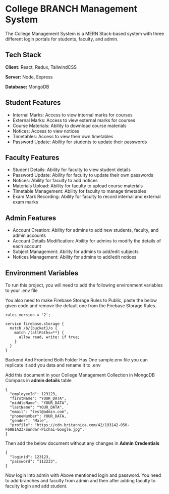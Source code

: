 
# College BRANCH Management System

The College Management System is a MERN Stack-based system with three different login portals for students, faculty, and admin.

## Tech Stack

**Client:** React, Redux, TailwindCSS

**Server:** Node, Express

**Database:** MongoDB

## Student Features

- Internal Marks: Access to view internal marks for courses
- External Marks: Access to view external marks for courses
- Course Materials: Ability to download course materials
- Notices: Access to view notices
- Timetables: Access to view their own timetables
- Password Update: Ability for students to update their passwords

## Faculty Features

- Student Details: Ability for faculty to view student details
- Password Update: Ability for faculty to update their own passwords
- Notices: Ability for faculty to add notices
- Materials Upload: Ability for faculty to upload course materials
- Timetable Management: Ability for faculty to manage timetables
- Exam Mark Recording: Ability for faculty to record internal and external exam marks

## Admin Features

- Account Creation: Ability for admins to add new students, faculty, and admin accounts
- Account Details Modification: Ability for admins to modify the details of each account
- Subject Management: Ability for admins to add/edit subjects
- Notices Management: Ability for admins to add/edit notices
## Environment Variables

To run this project, you will need to add the following environment variables to your .env file

You also need to make Firebase Storage Rules to Public, paste the below given code and remove the default one from the Firebase Storage Rules.

```
rules_version = '2';

service firebase.storage { 
  match /b/(bucket}/o { 
    match /(allPaths=**} {
      allow read, write: if true;
    }
  }
}
```

Backend And Frontend Both Folder Has One sample.env file you can replicate it add you data and rename it to .env

Add this document in your College Management Collection in MongoDB Compass in **admin details** table

```
{
  "employeeId": 123123,
  "firstName": "YOUR_DATA",
  "middleName": "YOUR_DATA",
  "lastName": "YOUR_DATA",
  "email": "test@admin.com",
  "phoneNumber": YOUR_DATA,
  "gender": "Male",
  "profile": "https://cdn.britannica.com/42/193142-050-F69B1A23/Sundar-Pichai-Google.jpg",
} 
```

Then add the below document without any changes in **Admin Credentials**

```
{
  "loginid": 123123,
  "password": "112233",
}
```

Now login into admin with Above mentioned login and password. You need to add branches and faculty from admin and then after adding faculty to faculty login and add student.


